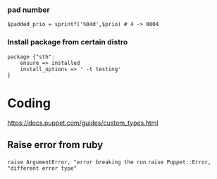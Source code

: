 ### pad number

`$padded_prio = sprintf('%04d',$prio) # 4 -> 0004`


### Install package from certain distro

    package {"sth":
        ensure => installed
        install_options => ' -t testing'
    }


# Coding

https://docs.puppet.com/guides/custom_types.html

## Raise error from ruby

`raise ArgumentError, "error breaking the run`
`raise Puppet::Error, "different error type"`
